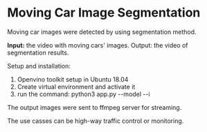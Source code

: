 # Moving Car Image Segmentation
Moving car images were detected by using segmentation method. 

**Input:**
    the video with moving cars' images.
Output: the video of segmentation results.

Setup and installation:
1. Openvino toolkit setup in Ubuntu 18.04
2. Create virtual environment and activate it
3. run the command:
python3 app.py --model <path to model> --i <path to input file>

The output images were sent to ffmpeg server for streaming.

The use casses can be high-way traffic control or monitoring. 
